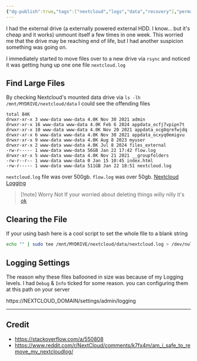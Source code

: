 ```yaml
---
{"dg-publish":true,"tags":["nextcloud","logs","data","recovery"],"permalink":"/developer/Nextcloud/Nextcloud Block Issues and Large Log Files/","dgPassFrontmatter":true}
---
```


I had the external drive (a externally powered external HDD. I know... but it's cheap and it works) unmount itself a few times in one week. This worried me that the drive may be reaching end of life, but I had another suspicion something was going on.

I immediately started to move files over to a new drive via `rsync` and noticed it was getting hung up one one file `nextcloud.log` 
## Find Large Files
By checking Nextcloud's mounted data drive via `ls -lh /mnt/MYDRIVE/nextcloud/data` I could see the offending files

```
total 84K  
drwxr-xr-x 3 www-data www-data 4.0K Nov 30 2021 admin  
drwxr-xr-x 16 www-data www-data 4.0K Feb 6 2024 appdata_ocfj7vpipn7t  
drwxr-xr-x 10 www-data www-data 4.0K Nov 20 2021 appdata_ocg8qrefwjdq  
drwxr-xr-x 6 www-data www-data 4.0K Nov 30 2021 appdata_ocxyq0emigvu  
drwxr-xr-x 9 www-data www-data 4.0K Aug 8 2023 myuser  
drwxr-xr-x 2 www-data www-data 4.0K Jul 8 2024 files_external  
-rw-r----- 1 www-data www-data 56GB Jan 22 17:42 flow.log  
drwxr-xr-x 5 www-data www-data 4.0K Nov 21 2021 __groupfolders  
-rw-r--r-- 1 www-data www-data 0 Jan 15 10:45 index.html  
-rw-r----- 1 www-data www-data 511GB Jan 22 18:51 nextcloud.log  
```

`nextcloud.log` file was over 500gb. `flow.log` was over 50gb. [Nextcloud Logging](https://docs.nextcloud.com/server/latest/admin_manual/configuration_server/logging_configuration.html)

> [!note] Worry Not
> If your worried about deleting things willy nilly it's [ok](https://help.nextcloud.com/t/delet-log-file-in-nextcloud-13-0-5/36458)

## Clearing the File
If your using bash here is a cool script to set the whole file to a blank string

```bash
echo "" | sudo tee /mnt/MYDRIVE/nextcloud/data/nextcloud.log > /dev/null
```
## Logging Settings
The reason why these files ballooned in size was because of my Logging levels. I had `Debug` & `Info` ticked for some reason. you can configuring them at this path on your server

https://NEXTCLOUD_DOMAIN/settings/admin/logging


---
## Credit
- https://stackoverflow.com/a/550808
- https://www.reddit.com/r/NextCloud/comments/k7fx4m/am_i_safe_to_remove_my_nextcloudlog/